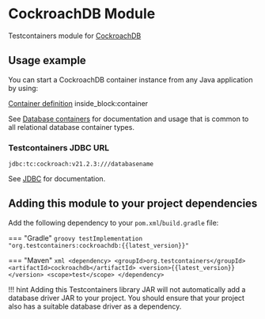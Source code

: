 # CockroachDB Module

Testcontainers module for [CockroachDB](https://hub.docker.com/r/cockroachdb/cockroach)

## Usage example

You can start a CockroachDB container instance from any Java application by using:

<!--codeinclude-->
[Container definition](../../../modules/cockroachdb/src/test/java/org/testcontainers/cockroachdb/CockroachContainerTest.java) inside_block:container
<!--/codeinclude-->

See [Database containers](./index.md) for documentation and usage that is common to all relational database container types.

### Testcontainers JDBC URL

`jdbc:tc:cockroach:v21.2.3:///databasename`

See [JDBC](./jdbc.md) for documentation.

## Adding this module to your project dependencies

Add the following dependency to your `pom.xml`/`build.gradle` file:

=== "Gradle"
    ```groovy
    testImplementation "org.testcontainers:cockroachdb:{{latest_version}}"
    ```

=== "Maven"
    ```xml
    <dependency>
        <groupId>org.testcontainers</groupId>
        <artifactId>cockroachdb</artifactId>
        <version>{{latest_version}}</version>
        <scope>test</scope>
    </dependency>
    ```

!!! hint
    Adding this Testcontainers library JAR will not automatically add a database driver JAR to your project. You should ensure that your project also has a suitable database driver as a dependency.
